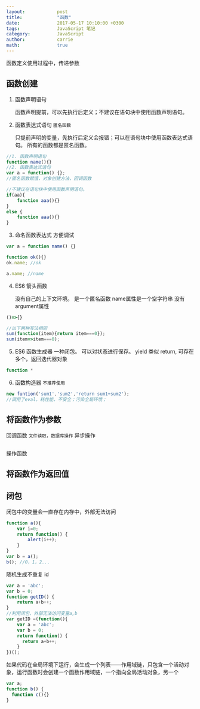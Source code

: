 ```yaml
---
layout:            post
title:             "函数"
date:              2017-05-17 10:10:00 +0300
tags:              JavaScript 笔记
category:          JavaScript
author:            carrie
math:              true
---
```

函数定义使用过程中，传递参数

## 函数创建
1. 函数声明语句
    
    函数声明提前，可以先执行后定义；不建议在语句块中使用函数声明语句。
2. 函数表达式语句 `匿名函数`

    只提前声明的变量，先执行后定义会报错；可以在语句块中使用函数表达式语句。
    所有的函数都是匿名函数。
    

```javascript
//1. 函数声明语句
function name(){}
//2. 函数表达式语句
var a = function() {};
//匿名函数赋值，对象创建方法，回调函数
```
```javascript
//不建议在语句块中使用函数声明语句。
if(aa){
    function aaa(){}
}
else {
    function aaa(){}
}
```
3. 命名函数表达式
    方便调试
```javascript
var a = function name() {}

function ok(){}
ok.name; //ok

a.name; //name

```
4. ES6 箭头函数

    没有自己的上下文环境。
    是一个匿名函数
    name属性是一个空字符串
    没有argument属性
```javascript
()=>{}

//以下两种写法相同
sum(function(item){return item===0});
sum(item=>item===0);
```
5. ES6 函数生成器
    一种闭包。
    可以对状态进行保存。
    yield 类似 return, 可存在多个，返回迭代器对象
```javascript
function *
```

6. 函数构造器 `不推荐使用`
```javascript
new funtion('sum1','sum2','return sum1+sum2');
//调用了eval，耗性能，不安全；污染全局环境；
```

## 将函数作为参数

回调函数 `文件读取，数据库操作` 异步操作
```javascript

```
操作函数

## 将函数作为返回值

## 闭包
闭包中的变量会一直存在内存中，外部无法访问
```javascript
function a(){
    var i=0;
    return function() {
        alert(i++);    
    }
}
var b = a();
b(); //0，1，2...
```

随机生成不重复 id
```javascript
var a = 'abc';
var b = 0;
function getID() {
    return a+b++;
}
//利用闭包，外部无法访问变量a,b
var getID =(function(){
    var a = 'abc';
    var b = 0;
    return function() {
      return a+b++;
    }
})();
```

如果代码在全局环境下运行，会生成一个列表——作用域链，只包含一个活动对象，运行函数时会创建一个函数作用域链，一个指向全局活动对象，另一个

```javascript
var a;
function b() {
  function c(){}
}
```